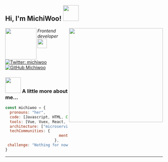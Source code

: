 <h2> Hi, I'm MichiWoo! <img src="https://media.giphy.com/media/mGcNjsfWAjY5AEZNw6/giphy.gif" width="50"></h2>
<img align='left' src="https://michiwoo.netlify.app/static/31c06266ad7532c0c413883b288d7e6c/c0bbd/axolotl.png" width="100">
<img align='right' src="https://user-images.githubusercontent.com/9165888/88354709-662f0e80-cd27-11ea-899a-470d68452f24.png" width="300">
<p><em>Frontend developer <img src="https://media.giphy.com/media/fYSnHlufseco8Fh93Z/giphy.gif" width="30">
</em></p>

[![Twitter: michiwoo](https://img.shields.io/twitter/follow/michiwoo?style=social)](https://twitter.com/michiwoo)
[![GitHub Michiwoo](https://img.shields.io/github/followers/Michiwoo?label=follow&style=social)](https://github.com/MichiWoo)

### <img src="https://media.giphy.com/media/VgCDAzcKvsR6OM0uWg/giphy.gif" width="50"> A little more about me...  

```javascript
const michiwoo = {
  pronouns: "her",
  code: [Javascript, HTML, CSS, Php],
  tools: [Vue, Vuex, React, Redux, Node, Sass],
  architecture: ["microservices", "event-driven", "design system pattern"],
  techCommunities: {
                        mentor: "Platzi"
                      },
 challenge: "Nothing for now"
}
```
---
